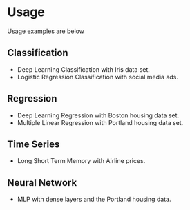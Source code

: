 # Usage

Usage examples are below

## Classification

- Deep Learning Classification with Iris data set.
- Logistic Regression Classification with social media ads.

## Regression

- Deep Learning Regression with Boston housing data set.
- Multiple Linear Regression with Portland housing data set.

## Time Series

- Long Short Term Memory with Airline prices.

## Neural Network

- MLP with dense layers and the Portland housing data.
